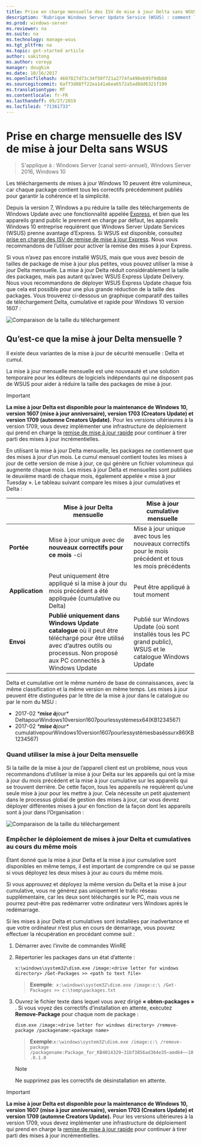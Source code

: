 ```yaml
---
title: Prise en charge mensuelle des ISV de mise à jour Delta sans WSUS
description: 'Rubrique Windows Server Update Service (WSUS) : comment les éditeurs de logiciels indépendants (ISV) peuvent utiliser temporairement la mise à jour différentielle mensuelle au lieu de la remise des mises à jour de WSUS Express pour réduire la taille des packages'
ms.prod: windows-server
ms.reviewer: na
ms.suite: na
ms.technology: manage-wsus
ms.tgt_pltfrm: na
ms.topic: get-started article
author: sakitong
ms.author: coreyp
manager: dougkim
ms.date: 10/16/2017
ms.openlocfilehash: 4607827d73c34f50f721a2774fa498eb95f9dbb8
ms.sourcegitcommit: 6aff3d88ff22ea141a6ea6572a5ad8dd6321f199
ms.translationtype: MT
ms.contentlocale: fr-FR
ms.lasthandoff: 09/27/2019
ms.locfileid: "71361733"
---
```

# <a name="monthly-delta-update-isv-support-without-wsus"></a>Prise en charge mensuelle des ISV de mise à jour Delta sans WSUS

>S'applique à : Windows Server (canal semi-annuel), Windows Server 2016, Windows 10

Les téléchargements de mises à jour Windows 10 peuvent être volumineux, car chaque package contient tous les correctifs précédemment publiés pour garantir la cohérence et la simplicité.  

Depuis la version 7, Windows a pu réduire la taille des téléchargements de Windows Update avec une fonctionnalité appelée [Express](https://technet.microsoft.com/library/cc708456(v=ws.10).aspx#Anchor_2), et bien que les appareils grand public le prennent en charge par défaut, les appareils Windows 10 entreprise requièrent que Windows Server Update Services (WSUS) prenne avantage d’Express. Si WSUS est disponible, consultez [prise en charge des ISV de remise de mise à jour Express](express-update-delivery-ISV-support.md). Nous vous recommandons de l’utiliser pour activer la remise des mises à jour Express. 

Si vous n’avez pas encore installé WSUS, mais que vous avez besoin de tailles de package de mise à jour plus petites, vous pouvez utiliser la mise à jour Delta mensuelle. La mise à jour Delta réduit considérablement la taille des packages, mais pas autant qu’avec WSUS Express Update Delivery. Nous vous recommandons de déployer WSUS Express Update chaque fois que cela est possible pour une plus grande réduction de la taille des packages. Vous trouverez ci-dessous un graphique comparatif des tailles de téléchargement Delta, cumulative et rapide pour Windows 10 version 1607 :

![Comparaison de la taille du téléchargement](../../media/express-update-delivery-isv-support/delta-1.png)

## <a name="what-is-monthly-delta-update"></a>Qu’est-ce que la mise à jour Delta mensuelle ?

Il existe deux variantes de la mise à jour de sécurité mensuelle : Delta et cumul.

La mise à jour mensuelle mensuelle est une nouveauté et une solution temporaire pour les éditeurs de logiciels indépendants qui ne disposent pas de WSUS pour aider à réduire la taille des packages de mise à jour.

>[!IMPORTANT]
>**La mise à jour Delta est disponible pour la maintenance de Windows 10, version 1607 (mise à jour anniversaire), version 1703 (Creators Update) et version 1709 (automne Creators Update).** Pour les versions ultérieures à la version 1709, vous devez implémenter une infrastructure de déploiement qui prend en charge la [remise de mise à jour rapide](express-update-delivery-ISV-support.md) pour continuer à tirer parti des mises à jour incrémentielles.

En utilisant la mise à jour Delta mensuelle, les packages ne contiennent que des mises à jour d’un mois. Le cumul mensuel contient toutes les mises à jour de cette version de mise à jour, ce qui génère un fichier volumineux qui augmente chaque mois. Les mises à jour Delta et mensuelles sont publiées le deuxième mardi de chaque mois, également appelée « mise à jour Tuesday ». Le tableau suivant compare les mises à jour cumulatives et Delta :

|                    | Mise à jour **Delta** mensuelle                                                                                                                                                                                                       | Mise à jour **cumulative** mensuelle                                                                                                                                                                                             |
|--------------------|--------------------------------------------------------------------------------------------------------------------------------------------------------------------------------------------------------------------------------|---------------------------------------------------------------------------------------------------------------------------------------------------------------------------------------------------------------------------|
| **Portée**          | Mise à jour unique avec de **nouveaux correctifs pour ce mois** -ci                                                                                                                                                                           | Mise à jour unique avec tous les nouveaux correctifs pour le mois précédent et tous les mois précédents                                                                                                                                                   |
| **Application**    | Peut uniquement être appliqué si la mise à jour du mois précédent a été appliquée (cumulative ou Delta)                                                                                                                                           | Peut être appliqué à tout moment                                                                                                                                                                                                |
| **Envoi**       | **Publié uniquement dans Windows Update catalogue** où il peut être téléchargé pour être utilisé avec d’autres outils ou processus. Non proposé aux PC connectés à Windows Update                                                         | Publié sur Windows Update (où sont installés tous les PC grand public), WSUS et le catalogue Windows Update                                                                                                                |

Delta et cumulative ont le même numéro de base de connaissances, avec la même classification et la même version en même temps. Les mises à jour peuvent être distinguées par le titre de la mise à jour dans le catalogue ou par le nom du MSU :

- 2017-02 *\***mise à**jour\** DeltapourWindows10version1607pourlessystèmesx64(KB1234567) 
- 2017-02 *\***mise à**jour\** cumulativepourWindows10version1607pourlessystèmesbaséssurx86(KB1234567)                                                                                                                                                                                                                                                                                                                                                                                                                                                                                                                                                                                                                                                                                                                                                                                                                                                                                       

### <a name="when-to-use-monthly-delta-update"></a>Quand utiliser la mise à jour Delta mensuelle

Si la taille de la mise à jour de l’appareil client est un problème, nous vous recommandons d’utiliser la mise à jour Delta sur les appareils qui ont la mise à jour du mois précédent et la mise à jour cumulative sur les appareils qui se trouvent derrière. De cette façon, tous les appareils ne requièrent qu’une seule mise à jour pour les mettre à jour. Cela nécessite un petit ajustement dans le processus global de gestion des mises à jour, car vous devrez déployer différentes mises à jour en fonction de la façon dont les appareils sont à jour dans l’Organisation :

![Comparaison de la taille du téléchargement](../../media/express-update-delivery-isv-support/delta-2.png)

### <a name="prevent-deployment-of-delta-and-cumulative-updates-in-the-same-month"></a>Empêcher le déploiement de mises à jour Delta et cumulatives au cours du même mois

Étant donné que la mise à jour Delta et la mise à jour cumulative sont disponibles en même temps, il est important de comprendre ce qui se passe si vous déployez les deux mises à jour au cours du même mois.

Si vous approuvez et déployez la même version du Delta et la mise à jour cumulative, vous ne générez pas uniquement le trafic réseau supplémentaire, car les deux sont téléchargés sur le PC, mais vous ne pourrez peut-être pas redémarrer votre ordinateur vers Windows après le redémarrage.

Si les mises à jour Delta et cumulatives sont installées par inadvertance et que votre ordinateur n’est plus en cours de démarrage, vous pouvez effectuer la récupération en procédant comme suit :

1. Démarrer avec l’invite de commandes WinRE
2. Répertorier les packages dans un état d’attente :

    `x:\windows\system32\dism.exe /image:<drive letter for windows directory> /Get-Packages >> <path to text file>`
 
    > **Exemple**:` x:\windows\system32\dism.exe /image:c:\ /Get-Packages >> c:\temp\packages.txt`
 
3. Ouvrez le fichier texte dans lequel vous avez dirigé **« obten-packages »** . Si vous voyez des correctifs d’installation en attente, exécutez **Remove-Package** pour chaque nom de package :
 
   `dism.exe /image:<drive letter for windows directory> /remove-package /packagename:<package name>`
 
    > **Exemple**:`x:\windows\system32\dism.exe /image:c:\ /remove-package /packagename:Package_for_KB4014329~31bf3856ad364e35~amd64~~10.0.1.0`
 
    >[!NOTE]
    >Ne supprimez pas les correctifs de désinstallation en attente.

>[!IMPORTANT]
>**La mise à jour Delta est disponible pour la maintenance de Windows 10, version 1607 (mise à jour anniversaire), version 1703 (Creators Update) et version 1709 (automne Creators Update).** Pour les versions ultérieures à la version 1709, vous devez implémenter une infrastructure de déploiement qui prend en charge la [remise de mise à jour rapide](express-update-delivery-ISV-support.md) pour continuer à tirer parti des mises à jour incrémentielles.
